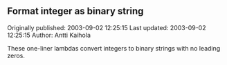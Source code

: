 ## Format integer as binary string

Originally published: 2003-09-02 12:25:15
Last updated: 2003-09-02 12:25:15
Author: Antti Kaihola

These one-liner lambdas convert integers to binary strings with no leading zeros.